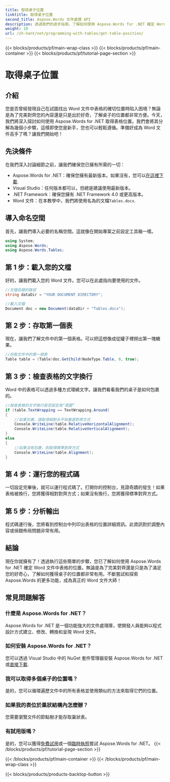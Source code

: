 ```yaml
---
title: 取得桌子位置
linktitle: 取得桌子位置
second_title: Aspose.Words 文件處理 API
description: 透過我們的逐步指南，了解如何使用 Aspose.Words for .NET 確定 Word 文件中表格的位置。
weight: 10
url: /zh-hant/net/programming-with-tables/get-table-position/
---
```


{{< blocks/products/pf/main-wrap-class >}}
{{< blocks/products/pf/main-container >}}
{{< blocks/products/pf/tutorial-page-section >}}

# 取得桌子位置

## 介紹

您是否曾經發現自己在試圖找出 Word 文件中表格的確切位置時陷入困境？無論是為了完美對齊您的內容還是只是出於好奇，了解桌子的位置都非常方便。今天，我們將深入探討如何使用 Aspose.Words for .NET 取得表格位置。我們會將其分解為幾個小步驟，這樣即使您是新手，您也可以輕鬆遵循。準備好成為 Word 文件高手了嗎？讓我們開始吧！

## 先決條件

在我們深入討論細節之前，讓我們確保您已擁有所需的一切：
-  Aspose.Words for .NET：確保您擁有最新版本。如果沒有，您可以[在這裡下載](https://releases.aspose.com/words/net/).
- Visual Studio：任何版本都可以，但總是建議使用最新版本。
- .NET Framework：確保您擁有 .NET Framework 4.0 或更高版本。
- Word 文件：在本教學中，我們將使用名為的文檔`Tables.docx`.

## 導入命名空間

首先，讓我們導入必要的名稱空間。這就像在開始專案之前設定工具箱一樣。

```csharp
using System;
using Aspose.Words;
using Aspose.Words.Tables;
```

## 第 1 步：載入您的文檔

好的，讓我們載入您的 Word 文件。您可以在此處指向要使用的文件。

```csharp
//文檔目錄的路徑
string dataDir = "YOUR DOCUMENT DIRECTORY";

//載入文檔
Document doc = new Document(dataDir + "Tables.docx");
```

## 第 2 步：存取第一個表

現在，讓我們了解文件中的第一個表格。可以把這想像成從罐子裡撈出第一塊糖果。

```csharp
//存取文件中的第一個表
Table table = (Table)doc.GetChild(NodeType.Table, 0, true);
```

## 第 3 步：檢查表格的文字換行

Word 中的表格可以透過多種方式環繞文字。讓我們看看我們的桌子是如何包裹的。

```csharp
//檢查表格的文字換行是否設定為“周圍”
if (table.TextWrapping == TextWrapping.Around)
{
    //如果包裹，請取得相對水平和垂直對齊方式
    Console.WriteLine(table.RelativeHorizontalAlignment);
    Console.WriteLine(table.RelativeVerticalAlignment);
}
else
{
    //如果沒有包裹，則取得標準對齊方式
    Console.WriteLine(table.Alignment);
}
```

## 第 4 步：運行您的程式碼

一切設定完畢後，就可以運行程式碼了。打開你的控制台，見證奇蹟的發生！如果表格被換行，您將獲得相對對齊方式；如果沒有換行，您將獲得標準對齊方式。

## 第 5 步：分析輸出

程式碼運行後，您將看到控制台中列印出表格的位置詳細資訊。此資訊對於調整內容或偵錯佈局問題非常有用。

## 結論

現在你就擁有了！透過執行這些簡單的步驟，您已了解如何使用 Aspose.Words for .NET 確定 Word 文件中表格的位置。無論是為了完美對齊還是只是為了滿足您的好奇心，了解如何獲得桌子的位置都非常有用。不斷嘗試和探索 Aspose.Words 的更多功能，成為真正的 Word 文件大師！

## 常見問題解答

### 什麼是 Aspose.Words for .NET？

Aspose.Words for .NET 是一個功能強大的文件處理庫，使開發人員能夠以程式設計方式建立、修改、轉換和呈現 Word 文件。

### 如何安裝 Aspose.Words for .NET？

您可以透過 Visual Studio 中的 NuGet 套件管理器安裝 Aspose.Words for .NET 或[直接下載](https://releases.aspose.com/words/net/).

### 我可以取得多個桌子的位置嗎？

是的，您可以循環遍歷文件中的所有表格並使用類似的方法來取得它們的位置。

### 如果我的表位於巢狀結構內怎麼辦？

您需要瀏覽文件的節點樹才能存取巢狀表。

### 有試用版嗎？

是的，您可以獲得[免費試用](https://releases.aspose.com/)或一個[臨時執照](https://purchase.aspose.com/temporary-license/)嘗試 Aspose.Words for .NET。
{{< /blocks/products/pf/tutorial-page-section >}}

{{< /blocks/products/pf/main-container >}}
{{< /blocks/products/pf/main-wrap-class >}}

{{< blocks/products/products-backtop-button >}}
